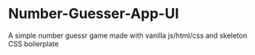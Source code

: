 # Number-Guesser-App-UI
 A simple number guessr game made with vanilla js/html/css and skeleton CSS boilerplate
